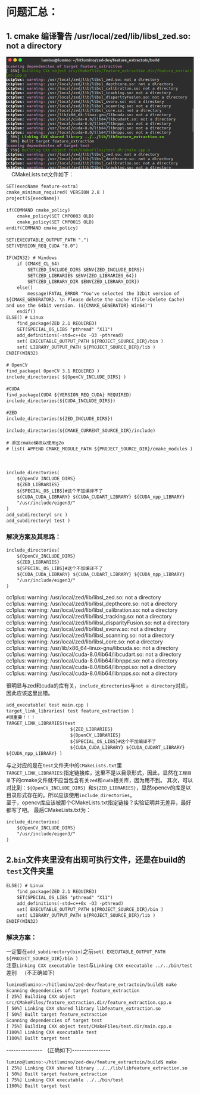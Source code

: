 # 问题汇总：
## 1. cmake 编译警告 /usr/local/zed/lib/libsl_zed.so: not a directory

![](Question_images/cmake.png)　  
　CMakeLists.txt文件如下：  
```
SET(execName feature-extra)
cmake_minimum_required( VERSION 2.8 )
project(${execName})

if(COMMAND cmake_policy)
	cmake_policy(SET CMP0003 OLD)
	cmake_policy(SET CMP0015 OLD)
endif(COMMAND cmake_policy)

SET(EXECUTABLE_OUTPUT_PATH ".")    
SET(VERSION_REQ_CUDA "8.0")

IF(WIN32) # Windows
    if (CMAKE_CL_64)  
        SET(ZED_INCLUDE_DIRS $ENV{ZED_INCLUDE_DIRS})
        SET(ZED_LIBRARIES $ENV{ZED_LIBRARIES_64})
        SET(ZED_LIBRARY_DIR $ENV{ZED_LIBRARY_DIR})
    else()
        message(FATAL_ERROR "You've selected the 32bit version of ${CMAKE_GENERATOR}. \n Please delete the cache (file->Delete Cache) and use the 64bit version. (${CMAKE_GENERATOR} Win64)")
    endif()
ELSE() # Linux
    find_package(ZED 2.1 REQUIRED)
    SET(SPECIAL_OS_LIBS "pthread" "X11")
    add_definitions(-std=c++0x -O3 -pthread)
    set( EXECUTABLE_OUTPUT_PATH ${PROJECT_SOURCE_DIR}/bin )
    set( LIBRARY_OUTPUT_PATH ${PROJECT_SOURCE_DIR}/lib )
ENDIF(WIN32)

# OpenCV
find_package( OpenCV 3.1 REQUIRED )
include_directories( ${OpenCV_INCLUDE_DIRS} )

#CUDA
find_package(CUDA ${VERSION_REQ_CUDA} REQUIRED)
include_directories(${CUDA_INCLUDE_DIRS})

#ZED
include_directories(${ZED_INCLUDE_DIRS})

include_directories(${CMAKE_CURRENT_SOURCE_DIR}/include)

# 添加cmake模块以使用g2o
# list( APPEND CMAKE_MODULE_PATH ${PROJECT_SOURCE_DIR}/cmake_modules )



include_directories( 
    ${OpenCV_INCLUDE_DIRS} 
    ${ZED_LIBRARIES}
    ${SPECIAL_OS_LIBS}#这个不加编译不了
    ${CUDA_CUDA_LIBRARY} ${CUDA_CUDART_LIBRARY} ${CUDA_npp_LIBRARY} 
    "/usr/include/eigen3/"
)
add_subdirectory( src )
add_subdirectory( test )
```
### 解决方案及其思路：
```
include_directories( 
    ${OpenCV_INCLUDE_DIRS} 
    ${ZED_LIBRARIES}
    ${SPECIAL_OS_LIBS}#这个不加编译不了
    ${CUDA_CUDA_LIBRARY} ${CUDA_CUDART_LIBRARY} ${CUDA_npp_LIBRARY} 
    "/usr/include/eigen3/"
)
```
cc1plus: warning: /usr/local/zed/lib/libsl_zed.so: not a directory  
cc1plus: warning: /usr/local/zed/lib/libsl_depthcore.so: not a directory  
cc1plus: warning: /usr/local/zed/lib/libsl_calibration.so: not a directory  
cc1plus: warning: /usr/local/zed/lib/libsl_tracking.so: not a directory  
cc1plus: warning: /usr/local/zed/lib/libsl_disparityFusion.so: not a directory  
cc1plus: warning: /usr/local/zed/lib/libsl_svorw.so: not a directory  
cc1plus: warning: /usr/local/zed/lib/libsl_scanning.so: not a directory  
cc1plus: warning: /usr/local/zed/lib/libsl_core.so: not a directory  
cc1plus: warning: /usr/lib/x86_64-linux-gnu/libcuda.so: not a directory  
cc1plus: warning: /usr/local/cuda-8.0/lib64/libcudart.so: not a directory  
cc1plus: warning: /usr/local/cuda-8.0/lib64/libnppc.so: not a directory  
cc1plus: warning: /usr/local/cuda-8.0/lib64/libnppi.so: not a directory  
cc1plus: warning: /usr/local/cuda-8.0/lib64/libnpps.so: not a directory  

很明显与zed和cuda的库有关，`include_directories`与`not a directory`对应，因此应该这里出错。  

```
add_executable( test main.cpp )
target_link_libraries( test feature_extraction )
#很重要！！！
TARGET_LINK_LIBRARIES(test
                        ${ZED_LIBRARIES}
                        ${OpenCV_LIBRARIES}
                        ${SPECIAL_OS_LIBS}#这个不加编译不了
                        ${CUDA_CUDA_LIBRARY} ${CUDA_CUDART_LIBRARY} ${CUDA_npp_LIBRARY} )
```
与之对应的是在`test`文件夹中的`CMakeLists.txt`里  
`TARGET_LINK_LIBRARIES`:指定链接库，这里不是以目录形式，因此，显然在`工程目录`下的cmake文件就不应当包含有关`zed`和`cuda`相关库，因为用不到。
其次，可以对比到：`${OpenCV_INCLUDE_DIRS} `和`${ZED_LIBRARIES}`，显然opencv的库是以目录形式存在的。所以应该使用`include_directories`。  
至于，opencv库应该被那个CMakeLists.txt指定链接？实验证明并无差异，最好都写了吧。
最后CMakeLists.txt为：
```
include_directories( 
    ${OpenCV_INCLUDE_DIRS} 
    "/usr/include/eigen3/"
)
```

## 2.`bin`文件夹里没有出现可执行文件，还是在build的`test`文件夹里
  
```
ELSE() # Linux
    find_package(ZED 2.1 REQUIRED)
    SET(SPECIAL_OS_LIBS "pthread" "X11")
    add_definitions(-std=c++0x -O3 -pthread)
    set( EXECUTABLE_OUTPUT_PATH ${PROJECT_SOURCE_DIR}/bin )
    set( LIBRARY_OUTPUT_PATH ${PROJECT_SOURCE_DIR}/lib )
ENDIF(WIN32)
```
### 解决方案：
一定要在`add_subdirectory(bin)`之前`set( EXECUTABLE_OUTPUT_PATH ${PROJECT_SOURCE_DIR}/bin )`  
注意`Linking CXX executable test`与`Linking CXX executable ../../bin/test`差别   　
(不正确如下)  
```
lumino@lumino:~/hitlumino/zed-dev/feature_extractoin/build$ make
Scanning dependencies of target feature_extraction
[ 25%] Building CXX object src/CMakeFiles/feature_extraction.dir/feature_extraction.cpp.o
[ 50%] Linking CXX shared library libfeature_extraction.so
[ 50%] Built target feature_extraction
Scanning dependencies of target test
[ 75%] Building CXX object test/CMakeFiles/test.dir/main.cpp.o
[100%] Linking CXX executable test
[100%] Built target test
```
---------------　(正确如下)----------------　

```
lumino@lumino:~/hitlumino/zed-dev/feature_extractoin/build$ make
[ 25%] Linking CXX shared library ../../lib/libfeature_extraction.so
[ 50%] Built target feature_extraction
[ 75%] Linking CXX executable ../../bin/test
[100%] Built target test
```

